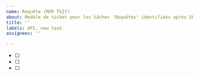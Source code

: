 ```yaml
---
name: Requête (MdR TkIt)
about: Modèle de ticket pour les tâches 'Requêtes' identifiées après SPEF
title: ''
labels: API, new task
assignees: ''

---
```


- [ ]
- [ ]
- [ ]

